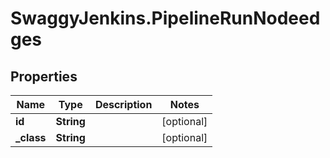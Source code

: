 # SwaggyJenkins.PipelineRunNodeedges

## Properties

Name | Type | Description | Notes
------------ | ------------- | ------------- | -------------
**id** | **String** |  | [optional] 
**_class** | **String** |  | [optional] 


